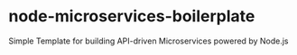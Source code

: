 # node-microservices-boilerplate
Simple Template for building API-driven Microservices powered by Node.js
